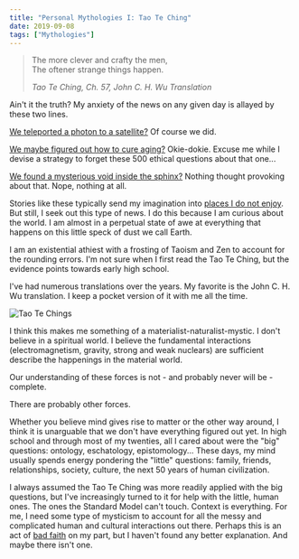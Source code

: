 ```yaml
---
title: "Personal Mythologies I: Tao Te Ching"
date: 2019-09-08
tags: ["Mythologies"]
---
```


> The more clever and crafty the men,  
> The oftener strange things happen.
>
> _Tao Te Ching, Ch. 57, John C. H. Wu Translation_

Ain't it the truth? My anxiety of the news on any given day is allayed by these two lines.

[We teleported a photon to a satellite?](https://www.technologyreview.com/s/608252/first-object-teleported-from-earth-to-orbit/) Of course we did.

[We maybe figured out how to cure aging?](https://www.independent.co.uk/news/science/biological-clock-ageing-turn-back-reverse-study-new-a9094261.html) Okie-dokie. Excuse me while I devise a strategy to forget these 500 ethical questions about that one...

[We found a mysterious void inside the sphinx?](https://www.nationalgeographic.com/news/2017/11/great-pyramid-giza-void-discovered-khufu-archaeology-science/) Nothing thought provoking about that. Nope, nothing at all.

Stories like these typically send my imagination into [places I do not enjoy](/2019/03/03/fear-immainence/). But still, I seek out this type of news. I do this because I am curious about the world. I am almost in a perpetual state of awe at everything that happens on this little speck of dust we call Earth.

I am an existential athiest with a frosting of Taoism and Zen to account for the rounding errors. I'm not sure when I first read the Tao Te Ching, but the evidence points towards early high school.

I've had numerous translations over the years. My favorite is the John C. H. Wu translation. I keep a pocket version of it with me all the time.

![Tao Te Chings](/images/tao-te-ching.jpg)

I think this makes me something of a materialist-naturalist-mystic. I don't believe in a spiritual world. I believe the fundamental interactions (electromagnetism, gravity, strong and weak nuclears) are sufficient describe the happenings in the material world.

Our understanding of these forces is not - and probably never will be - complete.

There are probably other forces.

Whether you believe mind gives rise to matter or the other way around, I think it is unarguable that we don't have everything figured out yet. In high school and through most of my twenties, all I cared about were the "big" questions: ontology, eschatology, epistomology... These days, my mind usually spends energy pondering the "little" questions: family, friends, relationships, society, culture, the next 50 years of human civilization.

I always assumed the Tao Te Ching was more readily applied with the big questions, but I've increasingly turned to it for help with the little, human ones. The ones the Standard Model can't touch. Context is everything. For me, I need some type of mysticism to account for all the messy and complicated human and cultural interactions out there. Perhaps this is an act of [bad faith](https://en.wikipedia.org/wiki/Bad_faith#Ethics,_phenomenology,_existentialism) on my part, but I haven't found any better explanation. And maybe there isn't one.

